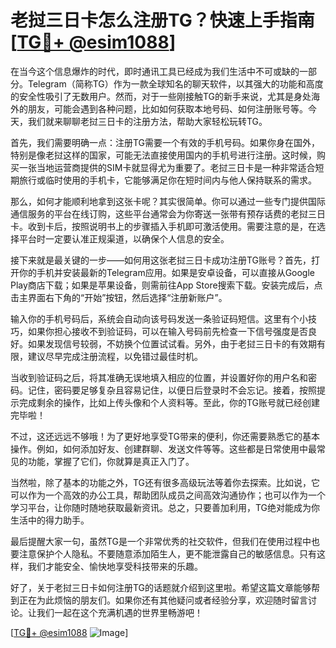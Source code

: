 # 老挝三日卡怎么注册TG？快速上手指南[[TG💪+ @esim1088](https://t.me/s/esim1088)]

在当今这个信息爆炸的时代，即时通讯工具已经成为我们生活中不可或缺的一部分。Telegram（简称TG）作为一款全球知名的聊天软件，以其强大的功能和高度的安全性吸引了无数用户。然而，对于一些刚接触TG的新手来说，尤其是身处海外的朋友，可能会遇到各种问题，比如如何获取本地号码、如何注册账号等。今天，我们就来聊聊老挝三日卡的注册方法，帮助大家轻松玩转TG。

首先，我们需要明确一点：注册TG需要一个有效的手机号码。如果你身在国外，特别是像老挝这样的国家，可能无法直接使用国内的手机号进行注册。这时候，购买一张当地运营商提供的SIM卡就显得尤为重要了。老挝三日卡是一种非常适合短期旅行或临时使用的手机卡，它能够满足你在短时间内与他人保持联系的需求。

那么，如何才能顺利地拿到这张卡呢？其实很简单。你可以通过一些专门提供国际通信服务的平台在线订购，这些平台通常会为你寄送一张带有预存话费的老挝三日卡。收到卡后，按照说明书上的步骤插入手机即可激活使用。需要注意的是，在选择平台时一定要认准正规渠道，以确保个人信息的安全。

接下来就是最关键的一步——如何用这张老挝三日卡成功注册TG账号？首先，打开你的手机并安装最新的Telegram应用。如果是安卓设备，可以直接从Google Play商店下载；如果是苹果设备，则需前往App Store搜索下载。安装完成后，点击主界面右下角的“开始”按钮，然后选择“注册新账户”。

输入你的手机号码后，系统会自动向该号码发送一条验证码短信。这里有个小技巧，如果你担心接收不到验证码，可以在输入号码前先检查一下信号强度是否良好。如果发现信号较弱，不妨换个位置试试看。另外，由于老挝三日卡的有效期有限，建议尽早完成注册流程，以免错过最佳时机。

当收到验证码之后，将其准确无误地填入相应的位置，并设置好你的用户名和密码。记住，密码要足够复杂且容易记住，以便日后登录时不会忘记。接着，按照提示完成剩余的操作，比如上传头像和个人资料等。至此，你的TG账号就已经创建完毕啦！

不过，这还远远不够哦！为了更好地享受TG带来的便利，你还需要熟悉它的基本操作。例如，如何添加好友、创建群聊、发送文件等等。这些都是日常使用中最常见的功能，掌握了它们，你就算是真正入门了。

当然啦，除了基本的功能之外，TG还有很多高级玩法等着你去探索。比如说，它可以作为一个高效的办公工具，帮助团队成员之间高效沟通协作；也可以作为一个学习平台，让你随时随地获取最新资讯。总之，只要善加利用，TG绝对能成为你生活中的得力助手。

最后提醒大家一句，虽然TG是一个非常优秀的社交软件，但我们在使用过程中也要注意保护个人隐私。不要随意添加陌生人，更不能泄露自己的敏感信息。只有这样，我们才能安全、愉快地享受科技带来的乐趣。

好了，关于老挝三日卡如何注册TG的话题就介绍到这里啦。希望这篇文章能够帮到正在为此烦恼的朋友们。如果你还有其他疑问或者经验分享，欢迎随时留言讨论。让我们一起在这个充满机遇的世界里畅游吧！

[[TG💪+ @esim1088](https://t.me/s/esim1088) ![Image](https://i.postimg.cc/4NQfJmqS/Snipaste-2025-05-13-00-14-12.png)]